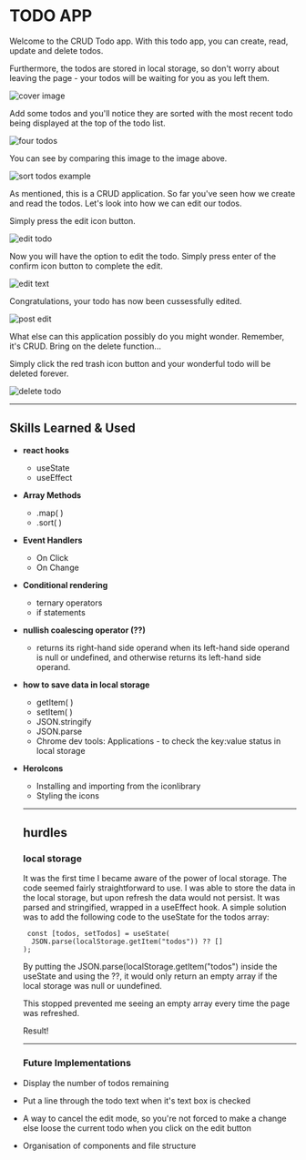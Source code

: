 # TODO APP

Welcome to the CRUD Todo app. With this todo app, you can create, read, update and delete todos. 

Furthermore, the todos are stored in local storage, so don't worry about leaving the page - your todos will be waiting for you as you left them.

![cover image](images/coverImage.png)

Add some todos and you'll notice they are sorted with the most recent todo being displayed at the top of the todo list. 

![four todos](images/fourTodos.png)

You can see by comparing this image to the image above.

![sort todos example](images/sortTodos.png)

As mentioned, this is a CRUD application. So far you've seen how we create and read the todos. Let's look into how we can edit our todos.

Simply press the edit icon button.

![edit todo](images/editTodo.png)

Now you will have the option to edit the todo. Simply press enter of the confirm icon button to complete the edit.

![edit text](images/newEditTodo.png)

Congratulations, your todo has now been cussessfully edited.

![post edit](images/postEditTodo.png)

What else can this application possibly do you might wonder. Remember, it's CRUD. Bring on the delete function...

Simply click the red trash icon button and your wonderful todo will be deleted forever.

![delete todo](images/deleteTodo.png)

---

## Skills Learned & Used

- **react hooks**
  - useState
  - useEffect
- **Array Methods**
  - .map( )
  - .sort( )
- **Event Handlers**
  - On Click
  - On Change
- **Conditional rendering**
  - ternary operators
  - if statements
- **nullish coalescing operator (??)**
  - returns its right-hand side operand when its left-hand side operand is null or undefined, and otherwise returns its left-hand side operand.
- **how to save data in local storage**
  - getItem( )
  - setItem( )
  - JSON.stringify
  - JSON.parse
  - Chrome dev tools: Applications - to check the key:value status in local storage
- **HeroIcons**
  - Installing and importing from the iconlibrary
  - Styling the icons

  ___

  ## hurdles

  ###  local storage
  It was the first time I became aware of the power of local storage. The code seemed fairly straightforward to use. I was able to store the data in the local storage, but upon refresh the data would not persist. It was parsed and stringified, wrapped in a useEffect hook. A simple solution was to add the following code to the useState for the todos array:

  ```
   const [todos, setTodos] = useState(
    JSON.parse(localStorage.getItem("todos")) ?? []
  );
  ```

  By putting the  JSON.parse(localStorage.getItem("todos") inside the useState and using the ??, it would only return an empty array if the local storage was null or uundefined. 

  This stopped prevented me seeing an empty array every time the page was refreshed.

  Result!

  ---

  ### Future Implementations

- Display the number of todos remaining
- Put a line through the todo text when it's text box is checked
- A way to cancel the edit mode, so you're not forced to make a change else loose the current todo when you click on the edit button
- Organisation of components and file structure